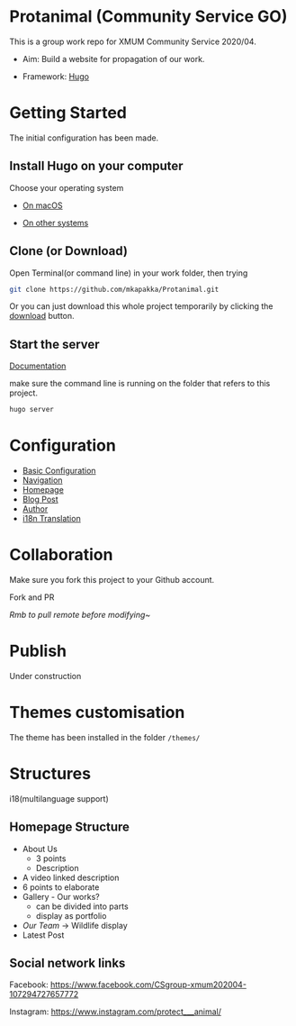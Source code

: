 # Protanimal (Community Service GO)
This is a group work repo for XMUM Community Service 2020/04.

- Aim: Build a website for propagation of our work.

- Framework: [Hugo](https://gohugo.io)



# Getting Started 

The initial configuration has been made.



## Install Hugo on your computer

Choose your operating system

- [On macOS](https://gohugo.io/getting-started/quick-start/)

- [On other systems](https://gohugo.io/getting-started/installing)

## Clone (or Download)

Open Terminal(or command line) in your work folder, then trying

```bash
git clone https://github.com/mkapakka/Protanimal.git
```

Or you can just download this whole project temporarily by clicking the [download](https://github.com/mkapakka/Protanimal/archive/master.zip) button.



## Start the server

[Documentation](https://gohugo.io/getting-started/quick-start/#step-5-start-the-hugo-server)

make sure the command line is running on the folder that refers to this project.

```bash
hugo server
```

# Configuration

- [Basic Configuration](https://documentation.themefisher.com/docs/meghna-hugo/basic-configuration/)
- [Navigation](https://documentation.themefisher.com/docs/meghna-hugo/navigation/)
- [Homepage](https://documentation.themefisher.com/docs/meghna-hugo/homepage/)
- [Blog Post](https://documentation.themefisher.com/docs/meghna-hugo/blog-post/)
- [Author](https://documentation.themefisher.com/docs/meghna-hugo/author/)
- [i18n Translation](https://documentation.themefisher.com/docs/meghna-hugo/i18n-translation/)

# Collaboration

Make sure you fork this project to your Github account.

Fork and PR

*Rmb to pull remote before modifying~*


# Publish

Under construction



# Themes customisation 

The theme has been installed in the folder `/themes/`



# Structures

i18(multilanguage support)

## Homepage Structure

- About Us
  - 3 points
  - Description
- A video linked description
- 6 points to elaborate
- Gallery - Our works? 
  - can be divided into parts
  - display as portfolio
- *Our Team* -> Wildlife display
- Latest Post

## Social network links

Facebook: https://www.facebook.com/CSgroup-xmum202004-107294727657772

Instagram: https://www.instagram.com/protect___animal/